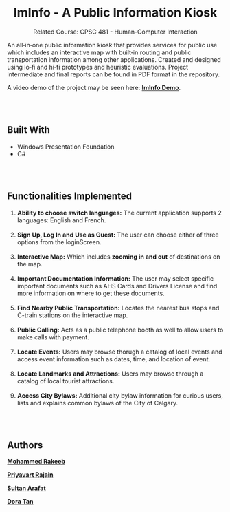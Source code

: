 <h1 align="center">ImInfo - A Public Information Kiosk</h1>

<p align="center"> Related Course: CPSC 481 - Human-Computer Interaction </p>

<p> An all‑in‑one public information kiosk that provides services for public use which includes an interactive map with built‑in routing and public
transportation information among other applications. Created and designed using lo‑fi and hi‑fi prototypes and heuristic evaluations. Project intermediate and final reports can be found in PDF format in the repository. </p>

A video demo of the project may be seen here: [**ImInfo Demo**](https://drive.google.com/file/d/11rxYopSwVe7vLG-fbrWZ2WM0kjYECYaX/view?usp=sharing).

<br></br>

## Built With
- Windows Presentation Foundation
- C#

<br></br>

## Functionalities Implemented
1. **Ability to choose switch languages:** The current application supports 2 languages: English and French. <br></br>
3. **Sign Up, Log In and Use as Guest:** The user can choose either of three options from the loginScreen. <br></br>
4. **Interactive Map:** Which includes **zooming in and out** of destinations on the map. <br></br>
5. **Important Documentation Information:** The user may select specific important documents such as AHS Cards and Drivers License and find more information on where to get these documents. <br></br>
6. **Find Nearby Public Transportation:** Locates the nearest bus stops and C-train stations on the interactive map. <br></br>
7. **Public Calling:** Acts as a public telephone booth as well to allow users to make calls with payment. <br></br>
8. **Locate Events:** Users may browse thorugh a catalog of local events and access event information such as dates, time, and location of event. <br></br>
9. **Locate Landmarks and Attractions:** Users may browse through a catalog of local tourist attractions. <br></br>
10. **Access City Bylaws:** Additional city bylaw information for curious users, lists and explains common bylaws of the City of Calgary. <br>


<br></br>

## Authors

[**Mohammed Rakeeb**](https://github.com/Mohammed-Rakeeb)

[**Priyavart Rajain**](https://github.com/PriyavartRajain)

[**Sultan Arafat**](https://github.com/sultan179)

[**Dora Tan**](https://github.com/DoughraT)

